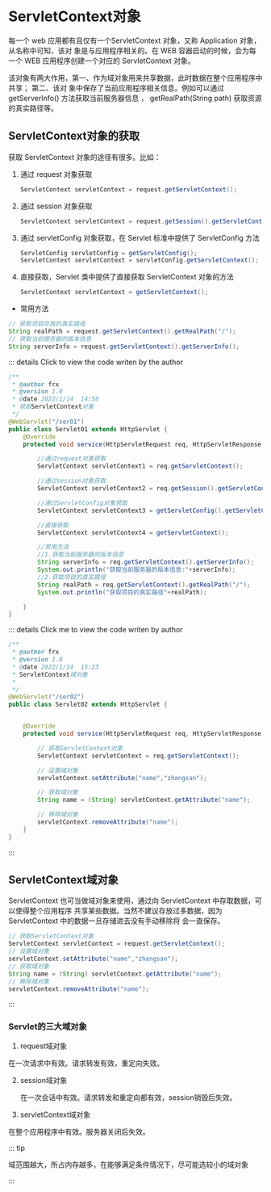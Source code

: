 # ServletContext对象

每一个 web 应用都有且仅有一个ServletContext 对象，又称 Application 对象，从名称中可知，该对
象是与应用程序相关的。在 WEB 容器启动的时候，会为每一个 WEB 应用程序创建一个对应的
ServletContext 对象。

该对象有两大作用，第一、作为域对象用来共享数据，此时数据在整个应用程序中共享； 第二、该对
象中保存了当前应用程序相关信息。例如可以通过 getServerInfo() 方法获取当前服务器信息 ，
getRealPath(String path) 获取资源的真实路径等。

##  ServletContext对象的获取

获取 ServletContext 对象的途径有很多。比如：

1. 通过 request 对象获取

   ```java
   ServletContext servletContext = request.getServletContext();
   ```

2. 通过 session 对象获取

   ```java
   ServletContext servletContext = request.getSession().getServletContext();
   ```

3. 通过 servletConfig 对象获取，在 Servlet 标准中提供了 ServletConfig 方法

   ```java
   ServletConfig servletConfig = getServletConfig();
   ServletContext servletContext = servletConfig.getServletContext();
   ```

4. 直接获取，Servlet 类中提供了直接获取 ServletContext 对象的方法

   ```java
   ServletContext servletContext = getServletContext();
   ```

+ 常用方法

```java
// 获取项目存放的真实路径
String realPath = request.getServletContext().getRealPath("/");
// 获取当前服务器的版本信息
String serverInfo = request.getServletContext().getServerInfo();
```

::: details Click to view the code writen by the author

```java
/**
 * @author frx
 * @version 1.0
 * @date 2022/1/14  14:58
 * 获取ServletContext对象
 */
@WebServlet("/ser01")
public class Servlet01 extends HttpServlet {
    @Override
    protected void service(HttpServletRequest req, HttpServletResponse resp) throws ServletException, IOException {

        //通过request对象获取
        ServletContext servletContext1 = req.getServletContext();

        //通过session对象获取
        ServletContext servletContext2 = req.getSession().getServletContext();

        //通过ServletConfig对象获取
        ServletContext servletContext3 = getServletConfig().getServletContext();

        //直接获取
        ServletContext servletContext4 = getServletContext();

        //常用方法
        //1.获取当前服务器的版本信息
        String serverInfo = req.getServletContext().getServerInfo();
        System.out.println("获取当前服务器的版本信息:"+serverInfo);
        //2.获取项目的真实路径
        String realPath = req.getServletContext().getRealPath("/");
        System.out.println("获取项目的真实路径"+realPath);

    }
}
```

::: details Click me to view the code writen by author

```java
/**
 * @author frx
 * @version 1.0
 * @date 2022/1/14  15:23
 * ServletContext域对象
 *
 */
@WebServlet("/ser02")
public class Servlet02 extends HttpServlet {


    @Override
    protected void service(HttpServletRequest req, HttpServletResponse resp) throws ServletException, IOException {

        // 获取ServletContext对象
        ServletContext servletContext = req.getServletContext();

        // 设置域对象
        servletContext.setAttribute("name","zhangsan");

        // 获取域对象
        String name = (String) servletContext.getAttribute("name");

        // 移除域对象
        servletContext.removeAttribute("name");
    }
}
```

:::

##  ServletContext域对象

ServletContext 也可当做域对象来使用，通过向 ServletContext 中存取数据，可以使得整个应用程序
共享某些数据。当然不建议存放过多数据，因为 ServletContext 中的数据一旦存储进去没有手动移除将
会一直保存。

```java
// 获取ServletContext对象
ServletContext servletContext = request.getServletContext();
// 设置域对象
servletContext.setAttribute("name","zhangsan");
// 获取域对象
String name = (String) servletContext.getAttribute("name");
// 移除域对象
servletContext.removeAttribute("name");
```

::: 

### Servlet的三大域对象

1.  request域对象

   在一次请求中有效。请求转发有效，重定向失效。

2. session域对象

   在一次会话中有效。请求转发和重定向都有效，session销毁后失效。

3.  servletContext域对象

   在整个应用程序中有效。服务器关闭后失效。

::: tip

域范围越大，所占内存越多，在能够满足条件情况下，尽可能选较小的域对象

:::

